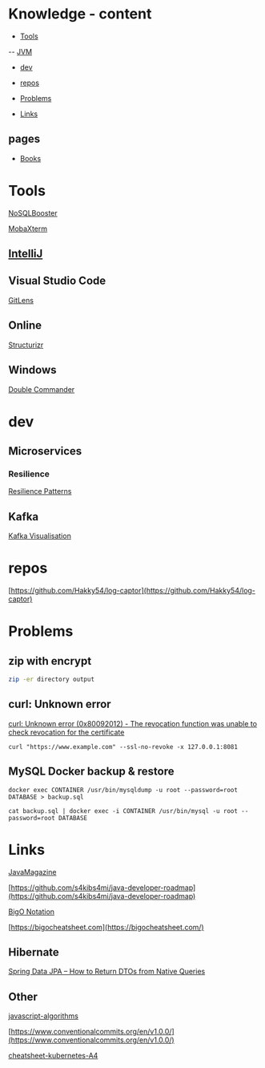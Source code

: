 # Knowledge - content

- [Tools](https://github.com/andrzejsydor/knowledge#tools)

-- [JVM](jvm.md)

- [dev](https://github.com/andrzejsydor/knowledge#dev)

- [repos](https://github.com/andrzejsydor/knowledge#repos)

- [Problems](https://github.com/andrzejsydor/knowledge#problems)

- [Links](https://github.com/andrzejsydor/knowledge#links)

## pages

- [Books](https://github.com/andrzejsydor/knowledge/blob/main/BOOKS.md)

# Tools

[NoSQLBooster](https://nosqlbooster.com)

[MobaXterm](https://mobaxterm.mobatek.net/)

## [IntelliJ](intellij.md)

## Visual Studio Code

[GitLens](https://gitlens.amod.io/)

## Online

[Structurizr](https://structurizr.com/)

## Windows

[Double Commander](https://doublecmd.sourceforge.io/)

# dev

## Microservices

### Resilience

[Resilience Patterns](https://github.com/resilience4j/resilience4j#4-resilience-patterns)

## Kafka

[Kafka Visualisation](https://softwaremill.com/kafka-visualisation/)

# repos

[https://github.com/Hakky54/log-captor](https://github.com/Hakky54/log-captor)

# Problems

## zip with encrypt

```sh
zip -er directory output
```

## curl: Unknown error

[curl: Unknown error (0x80092012) - The revocation function was unable to check revocation for the certificate](https://stackoverflow.com/questions/54938026/curl-unknown-error-0x80092012-the-revocation-function-was-unable-to-check-r)

```
curl "https://www.example.com" --ssl-no-revoke -x 127.0.0.1:8081
```

## MySQL Docker backup & restore


```
docker exec CONTAINER /usr/bin/mysqldump -u root --password=root DATABASE > backup.sql
```

```
cat backup.sql | docker exec -i CONTAINER /usr/bin/mysql -u root --password=root DATABASE
```

# Links

[JavaMagazine](https://blogs.oracle.com/javamagazine)

[https://github.com/s4kibs4mi/java-developer-roadmap](https://github.com/s4kibs4mi/java-developer-roadmap)

[BigO Notation](https://bigocheatsheet.io/)

[https://bigocheatsheet.com](https://bigocheatsheet.com/)

## Hibernate

[Spring Data JPA – How to Return DTOs from Native Queries](https://thorben-janssen.com/spring-data-jpa-dto-native-queries/)

## Other

[javascript-algorithms](https://github.com/trekhleb/javascript-algorithms)

[https://www.conventionalcommits.org/en/v1.0.0/](https://www.conventionalcommits.org/en/v1.0.0/)

[cheatsheet-kubernetes-A4](https://github.com/dennyzhang/cheatsheet-kubernetes-A4)
